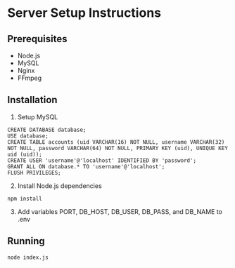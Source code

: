 # Server Setup Instructions

## Prerequisites

* Node.js
* MySQL
* Nginx
* FFmpeg

## Installation

1. Setup MySQL

```
CREATE DATABASE database;
USE database;
CREATE TABLE accounts (uid VARCHAR(16) NOT NULL, username VARCHAR(32) NOT NULL, password VARCHAR(64) NOT NULL, PRIMARY KEY (uid), UNIQUE KEY uid (uid));
CREATE USER 'username'@'localhost' IDENTIFIED BY 'password';
GRANT ALL ON database.* TO 'username'@'localhost';
FLUSH PRIVILEGES;
```

2. Install Node.js dependencies

```
npm install
```

3. Add variables PORT, DB_HOST, DB_USER, DB_PASS, and DB_NAME to .env

## Running

```
node index.js
```
